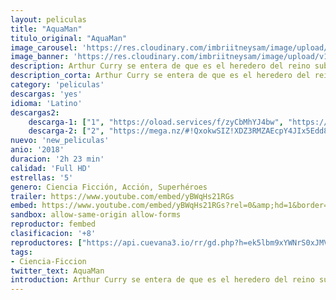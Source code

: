 ```yaml
---
layout: peliculas
title: "AquaMan"
titulo_original: "AquaMan"
image_carousel: 'https://res.cloudinary.com/imbriitneysam/image/upload/v1544656147/aquaman-poster-min.jpg'
image_banner: 'https://res.cloudinary.com/imbriitneysam/image/upload/v1544656149/aqua-banner-min.jpg'
description: Arthur Curry se entera de que es el heredero del reino submarino de la Atlántida. Así se convertirá en Aquaman, el emperador de Atlantis, comprometido a defender todo el planeta, tanto en la tierra como en los mares.
description_corta: Arthur Curry se entera de que es el heredero del reino submarino de la Atlántida. Así se convertirá en Aquaman, el emperador de Atlantis, comprometido a defender todo el planeta, tanto en la tierra como en los mares.
category: 'peliculas'
descargas: 'yes'
idioma: 'Latino'
descargas2:
    descarga-1: ["1", "https://oload.services/f/zyCbMhYJ4bw", "https://www.google.com/s2/favicons?domain=openload.co","OpenLoad","https://res.cloudinary.com/imbriitneysam/image/upload/v1541473684/mexico.png", "Latino", "FULL HD"]
    descarga-2: ["2", "https://mega.nz/#!QxokwSIZ!XDZ3RMZAEcpY4JIx5Edd8EofEI-QvXQVlxoC6y5M12w", "https://www.google.com/s2/favicons?domain=mega.nz","RapidVideo","https://res.cloudinary.com/imbriitneysam/image/upload/v1541473684/mexico.png", "Latino", "FULL HD"]
nuevo: 'new_peliculas'
anio: '2018'
duracion: '2h 23 min'
calidad: 'Full HD'
estrellas: '5'
genero: Ciencia Ficción, Acción, Superhéroes
trailer: https://www.youtube.com/embed/yBWqHs21RGs
embed: https://www.youtube.com/embed/yBWqHs21RGs?rel=0&amp;hd=1&border=0&wmode=opaque&enablejsapi=1&modestbranding=1&controls=1&showinfo=1
sandbox: allow-same-origin allow-forms
reproductor: fembed
clasificacion: '+8'
reproductores: ["https://api.cuevana3.io/rr/gd.php?h=ek5lbm9xYWNrS0xJMVp5b21KREk0dFBLbjVkaHhkRGdrOG1jbnBpUnhhS1Z2SmVUck1mVDNOYlZvNmVseHFMaHRjV1djNFBWa2RuRnlZdWtoTHZOMnIyU3FadVkyUT09"]
tags:
- Ciencia-Ficcion
twitter_text: AquaMan
introduction: Arthur Curry se entera de que es el heredero del reino submarino de la Atlántida. Así se convertirá en Aquaman, el emperador de Atlantis, comprometido a defender todo el planeta, tanto en la tierra como en los mares.
---
```












